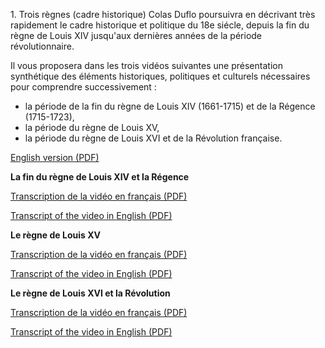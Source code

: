 

1\. Trois règnes (cadre historique)
Colas Duflo poursuivra en décrivant très rapidement le cadre historique et politique du 18e siécle, depuis la fin du règne de Louis XIV jusqu'aux dernières années de la période révolutionnaire.



Il vous proposera dans les trois vidéos suivantes une présentation synthétique des éléments historiques, politiques et culturels nécessaires pour comprendre successivement :
 

* la période de la fin du règne de Louis XIV (1661\-1715\) et de la Régence (1715\-1723\),
* la période du règne de Louis XV,
* la période du règne de Louis XVI et de la Révolution française.









[English version (PDF)](/asset-v1:upl+142002+archiveouvert+type@asset+block/IntroANGS1_V02.pdf "Téléchargez la transcription de la vidéo en PDF") 






**La fin du règne de Louis XIV et la Régence**
















[Transcription de la vidéo en français (PDF)](/asset-v1:upl+142002+archiveouvert+type@asset+block/JLS1-V02_FINAL_V2.pdf "Téléchargez la transcription de la vidéo en PDF")









[Transcript of the video in English (PDF)](/asset-v1:upl+142002+archiveouvert+type@asset+block/JLS1-V02_FINAL_V2_EN.pdf "Téléchargez la transcription de la vidéo en PDF")






**Le règne de Louis XV**
















[Transcription de la vidéo en français (PDF)](/asset-v1:upl+142002+archiveouvert+type@asset+block/NEWJLS1-V03_FINAL_V2.pdf "Téléchargez la transcription de la vidéo en PDF")









[Transcript of the video in English (PDF)](/asset-v1:upl+142002+archiveouvert+type@asset+block/JLS1-V03_FINAL_V2_EN.pdf "Téléchargez la transcription de la vidéo en PDF")






**Le règne de Louis XVI et la Révolution**
















[Transcription de la vidéo en français (PDF)](/asset-v1:upl+142002+archiveouvert+type@asset+block/NEWJLS1-V04_FINAL_V2.pdf "Téléchargez la transcription de la vidéo en PDF")









[Transcript of the video in English (PDF)](/asset-v1:upl+142002+archiveouvert+type@asset+block/JLS1-V04_FINAL_V2_EN.pdf "Téléchargez la transcription de la vidéo en PDF")









